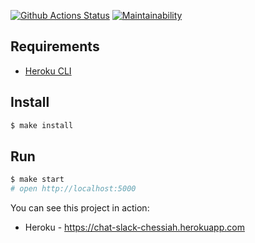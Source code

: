 [![Github Actions Status](https://github.com/alekseyvlivanov/frontend-project-lvl4/workflows/Node%20CI/badge.svg)](https://github.com/alekseyvlivanov/frontend-project-lvl4/actions)
[![Maintainability](https://api.codeclimate.com/v1/badges/6db02351074e2fe3a478/maintainability)](https://codeclimate.com/github/alekseyvlivanov/frontend-project-lvl4/maintainability)

## Requirements

- [Heroku CLI](https://devcenter.heroku.com/articles/heroku-cli)

## Install

```sh
$ make install
```

## Run

```sh
$ make start
# open http://localhost:5000
```

You can see this project in action:

- Heroku - <https://chat-slack-chessiah.herokuapp.com>
